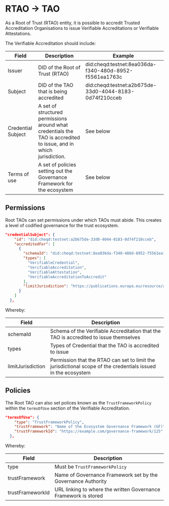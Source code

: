 # RTAO -> TAO

As a Root of Trust (RTAO) entity, it is possible to accredit Trusted Accreditation Organisations to issue Verifiable Accreditations or Verifiable Attestations.

The Verifiable Accreditation should include:

| Field              | Description                                                                                                         | Example                                                |
| ------------------ | ------------------------------------------------------------------------------------------------------------------- | ------------------------------------------------------ |
| Issuer             | DID of the Root of Trust (RTAO)                                                                                     | did:cheqd:testnet:8ea036da-f340-480d-8952-f5561ea1763c |
| Subject            | DID of the TAO that is being accredited                                                                             | did:cheqd:testnet:a2b675de-33d0-4044-8183-0d74f210cceb |
| Credential Subject | A set of structured permissions around what credentials the TAO is accredited to issue, and in which jurisdiction.  | See below                                              |
| Terms of use       | A set of policies setting out the Governance Framework for the ecosystem                                            | See below                                              |

## Permissions

Root TAOs can set permissions under which TAOs must abide. This creates a level of codified governance for the trust ecosystem.

```json
"credentialSubject": {
    "id": "did:cheqd:testnet:a2b675de-33d0-4044-8183-0d74f210cceb",
    "accreditedFor": [
      {
        "schemaId": "did:cheqd:testnet:8ea036da-f340-480d-8952-f5561ea1763c/resources/b10146d7-0d0f-41e0-8ee3-c76db64890be",
        "types": [
          "VerifiableCredential",
          "VerifiableAccreditation",
          "VerifiableAttestation",
          "VerifiableAccreditationToAccredit"
        ],
        "limitJurisdiction": "https://publications.europa.eu/resource/authority/atu/FIN"
      }
    ]
  },

```

Whereby:

| Field             | Description                                                                                                   |
| ----------------- | ------------------------------------------------------------------------------------------------------------- |
| schemaId          | Schema of the Verifiable Accreditation that the TAO is accredited to issue themselves                         |
| types             | Types of Credential that the TAO is accredited to issue                                                       |
| limitJurisdiction | Permission that the RTAO can set to limit the jurisdictional scope of the credentials issued in the ecosystem |

## Policies

The Root TAO can also set polices known as the `TrustFrameworkPolicy` within the `termsOfUse` section of the Verifiable Accreditation.

```json
"termsOfUse": {
    "type": "TrustFrameworkPolicy",
    "trustFramework": "Name of the Ecosystem Governance Framework (GF)",
    "trustFrameworkId": "https://example.com/governance-framework/125"
  },

```

Whereby:

| Field            | Description                                                     |
| ---------------- | --------------------------------------------------------------- |
| type             | Must be `TrustFrameworkPolicy`                                  |
| trustFramework   | Name of Governance Framework set by the Governance Authority    |
| trustFrameworkId | URL linking to where the written Governance Framework is stored |
